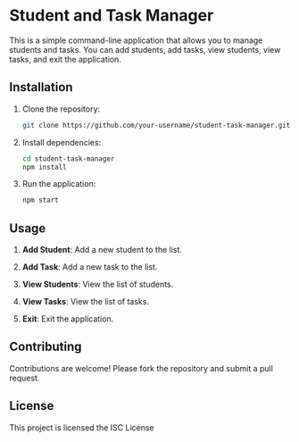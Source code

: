 # Student and Task Manager

This is a simple command-line application that allows you to manage students and tasks. You can add students, add tasks, view students, view tasks, and exit the application.

## Installation

1. Clone the repository:

   ```bash
   git clone https://github.com/your-username/student-task-manager.git
   ```

2. Install dependencies:

   ```bash
   cd student-task-manager
   npm install
   ```

3. Run the application:

   ```bash
   npm start
   ```

## Usage

1. **Add Student**: Add a new student to the list.

2. **Add Task**: Add a new task to the list.

3. **View Students**: View the list of students.

4. **View Tasks**: View the list of tasks.

5. **Exit**: Exit the application.

## Contributing

Contributions are welcome! Please fork the repository and submit a pull request.

## License

This project is licensed the ISC License